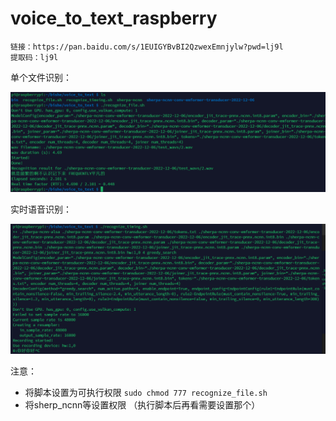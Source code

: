 # voice_to_text_raspberry

```shell
链接：https://pan.baidu.com/s/1EUIGYBvBI2QzwexEmnjylw?pwd=lj9l
提取码：lj9l
```

单个文件识别：

![1682841765285](image/README/1682841765285.png)

实时语音识别：

![1682843576009](image/README/1682843576009.png)


注意：

* 将脚本设置为可执行权限    ``sudo chmod 777 recognize_file.sh``
* 将sherp_ncnn等设置权限 （执行脚本后再看需要设置那个）
